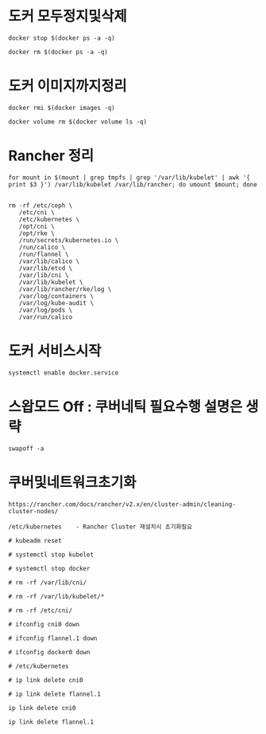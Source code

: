 # 도커 모두정지및삭제

    docker stop $(docker ps -a -q)

    docker rm $(docker ps -a -q)


# 도커 이미지까지정리

    docker rmi $(docker images -q)

    docker volume rm $(docker volume ls -q)

# Rancher 정리    

    for mount in $(mount | grep tmpfs | grep '/var/lib/kubelet' | awk '{ print $3 }') /var/lib/kubelet /var/lib/rancher; do umount $mount; done


    rm -rf /etc/ceph \
       /etc/cni \
       /etc/kubernetes \
       /opt/cni \
       /opt/rke \
       /run/secrets/kubernetes.io \
       /run/calico \
       /run/flannel \
       /var/lib/calico \
       /var/lib/etcd \
       /var/lib/cni \
       /var/lib/kubelet \
       /var/lib/rancher/rke/log \
       /var/log/containers \
       /var/log/kube-audit \
       /var/log/pods \
       /var/run/calico


# 도커 서비스시작

    systemctl enable docker.service

# 스왑모드 Off : 쿠버네틱 필요수행 설명은 생략

    swapoff -a

# 쿠버및네트워크초기화

    https://rancher.com/docs/rancher/v2.x/en/cluster-admin/cleaning-cluster-nodes/

    /etc/kubernetes    - Rancher Cluster 재설치시 초기화필요

    # kubeadm reset

    # systemctl stop kubelet

    # systemctl stop docker

    # rm -rf /var/lib/cni/

    # rm -rf /var/lib/kubelet/*

    # rm -rf /etc/cni/

    # ifconfig cni0 down

    # ifconfig flannel.1 down

    # ifconfig docker0 down

    # /etc/kubernetes

    # ip link delete cni0

    # ip link delete flannel.1

    ip link delete cni0

    ip link delete flannel.1
    
